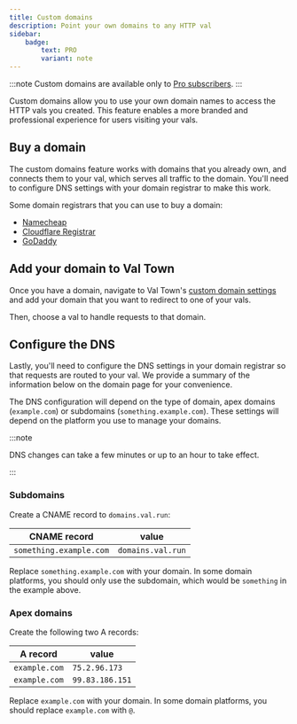 ```yaml
---
title: Custom domains
description: Point your own domains to any HTTP val
sidebar:
    badge:
        text: PRO
        variant: note
---
```


:::note
Custom domains are available only to [Pro subscribers](https://www.val.town/pricing).
:::

Custom domains allow you to use your own domain names to access the HTTP vals you created. This feature enables a more branded and professional experience for users visiting your vals.

## Buy a domain

The custom domains feature works with domains that you already own, and connects them to your val, which serves all traffic to the domain. You'll need to configure DNS settings with your domain registrar to make this work.

Some domain registrars that you can use to buy a domain:

- [Namecheap](https://www.namecheap.com/)
- [Cloudflare Registrar](https://www.cloudflare.com/products/registrar/)
- [GoDaddy](https://www.godaddy.com/)

## Add your domain to Val Town

Once you have a domain, navigate to Val Town's [custom domain settings](https://val.town/settings/domains) and add your domain that you want to redirect to one of your vals.

Then, choose a val to handle requests to that domain.

## Configure the DNS

Lastly, you'll need to configure the DNS settings in your domain registrar so that requests are routed to your val. We provide a summary of the information below on the domain page for your convenience.

The DNS configuration will depend on the type of domain, apex domains (`example.com`) or subdomains (`something.example.com`). These settings will depend on the platform you use to manage your domains.

:::note

DNS changes can take a few minutes or up to an hour to take effect.

:::

### Subdomains

Create a CNAME record to `domains.val.run`:

| CNAME record            | value             |
| ----------------------- | ----------------- |
| `something.example.com` | `domains.val.run` |

Replace `something.example.com` with your domain. In some domain platforms, you should only use the subdomain, which would be `something` in the example above.

### Apex domains

Create the following two A records:

| A record      | value           |
| ------------- | --------------- |
| `example.com` | `75.2.96.173`   |
| `example.com` | `99.83.186.151` |

Replace `example.com` with your domain. In some domain platforms, you should replace `example.com` with `@`.
